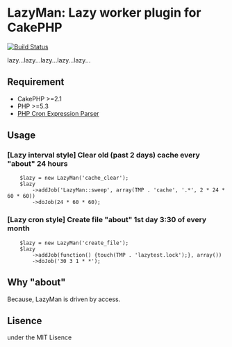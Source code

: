 # LazyMan: Lazy worker plugin for CakePHP

[![Build Status](https://travis-ci.org/k1LoW/LazyMan.png?branch=master)](https://travis-ci.org/k1LoW/LazyMan)

lazy...lazy...lazy...lazy...lazy...

## Requirement

- CakePHP >=2.1
- PHP >=5.3
- [PHP Cron Expression Parser](https://github.com/mtdowling/cron-expression)

## Usage

### [Lazy interval style] Clear old (past 2 days) cache every "about" 24 hours

        $lazy = new LazyMan('cache_clear');
        $lazy
            ->addJob('LazyMan::sweep', array(TMP . 'cache', '.*', 2 * 24 * 60 * 60))
            ->doJob(24 * 60 * 60);

### [Lazy cron style] Create file "about" 1st day 3:30 of every month

        $lazy = new LazyMan('create_file');
        $lazy
            ->addJob(function() {touch(TMP . 'lazytest.lock');}, array())
            ->doJob('30 3 1 * *');

## Why "about"

Because, LazyMan is driven by access.

## Lisence

under the MIT Lisence
